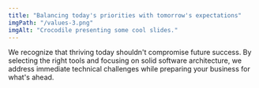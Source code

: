 ```yaml
---
title: "Balancing today's priorities with tomorrow's expectations"
imgPath: "/values-3.png"
imgAlt: "Crocodile presenting some cool slides."
---
```

We recognize that thriving today shouldn't compromise future success. By selecting the right tools and focusing on solid software architecture, we address immediate technical challenges while preparing your business for what's ahead.
